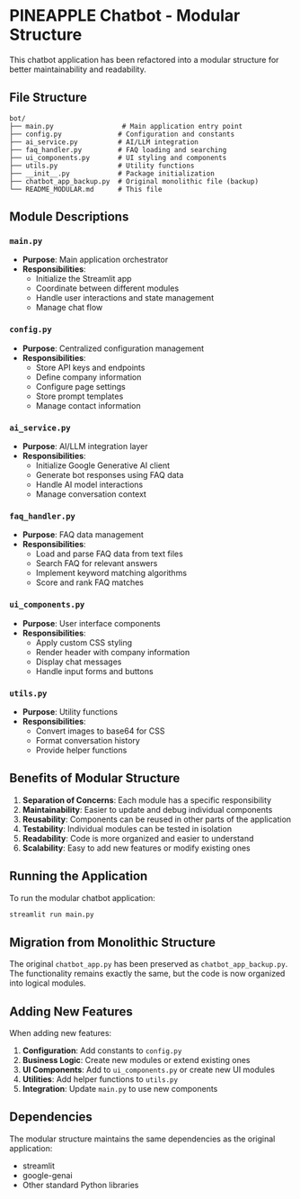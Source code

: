 # PINEAPPLE Chatbot - Modular Structure

This chatbot application has been refactored into a modular structure for better maintainability and readability.

## File Structure

```
bot/
├── main.py                 # Main application entry point
├── config.py              # Configuration and constants
├── ai_service.py          # AI/LLM integration
├── faq_handler.py         # FAQ loading and searching
├── ui_components.py       # UI styling and components
├── utils.py               # Utility functions
├── __init__.py            # Package initialization
├── chatbot_app_backup.py  # Original monolithic file (backup)
└── README_MODULAR.md      # This file
```

## Module Descriptions

### `main.py`
- **Purpose**: Main application orchestrator
- **Responsibilities**: 
  - Initialize the Streamlit app
  - Coordinate between different modules
  - Handle user interactions and state management
  - Manage chat flow

### `config.py`
- **Purpose**: Centralized configuration management
- **Responsibilities**:
  - Store API keys and endpoints
  - Define company information
  - Configure page settings
  - Store prompt templates
  - Manage contact information

### `ai_service.py`
- **Purpose**: AI/LLM integration layer
- **Responsibilities**:
  - Initialize Google Generative AI client
  - Generate bot responses using FAQ data
  - Handle AI model interactions
  - Manage conversation context

### `faq_handler.py`
- **Purpose**: FAQ data management
- **Responsibilities**:
  - Load and parse FAQ data from text files
  - Search FAQ for relevant answers
  - Implement keyword matching algorithms
  - Score and rank FAQ matches

### `ui_components.py`
- **Purpose**: User interface components
- **Responsibilities**:
  - Apply custom CSS styling
  - Render header with company information
  - Display chat messages
  - Handle input forms and buttons

### `utils.py`
- **Purpose**: Utility functions
- **Responsibilities**:
  - Convert images to base64 for CSS
  - Format conversation history
  - Provide helper functions

## Benefits of Modular Structure

1. **Separation of Concerns**: Each module has a specific responsibility
2. **Maintainability**: Easier to update and debug individual components
3. **Reusability**: Components can be reused in other parts of the application
4. **Testability**: Individual modules can be tested in isolation
5. **Readability**: Code is more organized and easier to understand
6. **Scalability**: Easy to add new features or modify existing ones

## Running the Application

To run the modular chatbot application:

```bash
streamlit run main.py
```

## Migration from Monolithic Structure

The original `chatbot_app.py` has been preserved as `chatbot_app_backup.py`. The functionality remains exactly the same, but the code is now organized into logical modules.

## Adding New Features

When adding new features:

1. **Configuration**: Add constants to `config.py`
2. **Business Logic**: Create new modules or extend existing ones
3. **UI Components**: Add to `ui_components.py` or create new UI modules
4. **Utilities**: Add helper functions to `utils.py`
5. **Integration**: Update `main.py` to use new components

## Dependencies

The modular structure maintains the same dependencies as the original application:
- streamlit
- google-genai
- Other standard Python libraries 